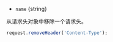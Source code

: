 <!-- YAML
added: v1.6.0
-->

* `name` {string}

从请求头对象中移除一个请求头。

```js
request.removeHeader('Content-Type');
```

